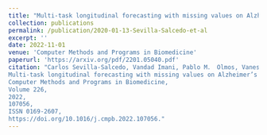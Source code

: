 ```yaml
---
title: "Multi-task longitudinal forecasting with missing values on Alzheimer's Disease"
collection: publications
permalink: /publication/2020-01-13-Sevilla-Salcedo-et-al
excerpt: ''
date: 2022-11-01
venue: 'Computer Methods and Programs in Biomedicine'
paperurl: 'https://arxiv.org/pdf/2201.05040.pdf'
citation: "Carlos Sevilla-Salcedo, Vandad Imani, Pablo M． Olmos, Vanessa Gómez-Verdejo, Jussi Tohka,
Multi-task longitudinal forecasting with missing values on Alzheimer’s disease,
Computer Methods and Programs in Biomedicine,
Volume 226,
2022,
107056,
ISSN 0169-2607,
https://doi.org/10.1016/j.cmpb.2022.107056."
---
```

